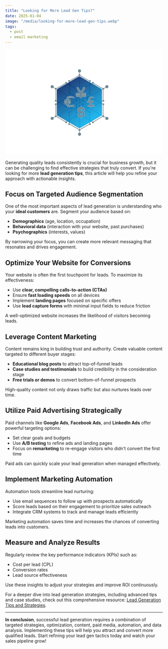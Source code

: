```yaml
---
title: "Looking for More Lead Gen Tips?"
date: 2025-01-04
image: "/media/looking-for-more-lead-gen-tips.webp"
tags:
  - post
  - email marketing
---
```


![Looking for More Lead Gen Tips?](/media/looking-for-more-lead-gen-tips.webp)

Generating quality leads consistently is crucial for business growth, but it can be challenging to find effective strategies that truly convert. If you're looking for more **lead generation tips**, this article will help you refine your approach with actionable insights.

## Focus on Targeted Audience Segmentation

One of the most important aspects of lead generation is understanding who your **ideal customers** are. Segment your audience based on:

- **Demographics** (age, location, occupation)
- **Behavioral data** (interaction with your website, past purchases)
- **Psychographics** (interests, values)

By narrowing your focus, you can create more relevant messaging that resonates and drives engagement.

## Optimize Your Website for Conversions

Your website is often the first touchpoint for leads. To maximize its effectiveness:

- Use **clear, compelling calls-to-action (CTAs)**
- Ensure **fast loading speeds** on all devices
- Implement **landing pages** focused on specific offers
- Use **lead capture forms** with minimal input fields to reduce friction

A well-optimized website increases the likelihood of visitors becoming leads.

## Leverage Content Marketing

Content remains king in building trust and authority. Create valuable content targeted to different buyer stages:

- **Educational blog posts** to attract top-of-funnel leads
- **Case studies and testimonials** to build credibility in the consideration stage
- **Free trials or demos** to convert bottom-of-funnel prospects

High-quality content not only draws traffic but also nurtures leads over time.

## Utilize Paid Advertising Strategically

Paid channels like **Google Ads**, **Facebook Ads**, and **LinkedIn Ads** offer powerful targeting options:

- Set clear goals and budgets
- Use **A/B testing** to refine ads and landing pages
- Focus on **remarketing** to re-engage visitors who didn’t convert the first time

Paid ads can quickly scale your lead generation when managed effectively.

## Implement Marketing Automation

Automation tools streamline lead nurturing:

- Use email sequences to follow up with prospects automatically
- Score leads based on their engagement to prioritize sales outreach
- Integrate CRM systems to track and manage leads efficiently

Marketing automation saves time and increases the chances of converting leads into customers.

## Measure and Analyze Results

Regularly review the key performance indicators (KPIs) such as:

- Cost per lead (CPL)
- Conversion rates
- Lead source effectiveness

Use these insights to adjust your strategies and improve ROI continuously.

For a deeper dive into lead generation strategies, including advanced tips and case studies, check out this comprehensive resource: [Lead Generation Tips and Strategies](https://leadcraftr.com/posts/lead-generation/).

---

**In conclusion**, successful lead generation requires a combination of targeted strategies, optimization, content, paid media, automation, and data analysis. Implementing these tips will help you attract and convert more qualified leads. Start refining your lead gen tactics today and watch your sales pipeline grow!
